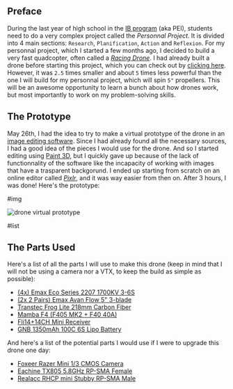 ## Preface

During the last year of high school in the [IB program](https://www.ibo.org/) (aka PEI), students need to do a very complex project called the _Personnal Project_. It is divided into 4 main sections: `Research`, `Planification`, `Action` and `Reflexion`. For my personnal project, which I started a few months ago, I decided to build a very fast quadcopter, often called a _[Racing Drone](https://www.google.com/search?q=racing+drone&safe=strict&tbm=isch)_. I had already built a drone before starting this project, which you can check out by [clicking here](../Racing-Drone/). However, it was `2.5` times smaller and about `5` times less powerful than the one I will build for my personnal project, which will spin `5"` propellers. This will be an awesome opportunity to learn a bunch about how drones work, but most importantly to work on my problem-solving skills.

## The Prototype

May 26th, I had the idea to try to make a virtual prototype of the drone in an [image editing software](https://pixlr.com/x/). Since I had already found all the necessary sources, I had a good idea of the pieces I would use for the drone. And so I started editing using [Paint 3D](https://www.microsoft.com/en-us/p/paint-3d/9nblggh5fv99), but I quickly gave up because of the lack of functionnality of the software like the incapacity of working with images that have a trasparent backgorund. I ended up starting from scratch on an online editor called _[Pixlr](https://pixlr.com/x/)_, and it was way easier from then on. After 3 hours, I was done! Here's the prototype:

#img

![drone virtual prototype](<./Virtual-Prototype/Drone%20(3).png>)

#list

## The Parts Used

Here's a list of all the parts I will use to make this drone (keep in mind that I will not be using a camera nor a VTX, to keep the build as simple as possible):

- [(4x) Emax Eco Series 2207 1700KV 3-6S](https://www.banggood.com/4PCS-Emax-ECO-Series-2207-1700KV-3-6S-Brushless-Motor-for-RC-Drone-FPV-Racing-p-1582953.html?akmClientCountry=CA&rmmds=cart_middle_products&cur_warehouse=CN)
- [(2x 2 Pairs) Emax Avan Flow 5" 3-blade](https://www.banggood.com/2-Pairs-Emax-AVAN-Flow-5-Inch-5x4_3x3-3-blade-RC-Drone-FPV-Racing-Propeller-for-2206-2207-2306-Motor-p-1277627.html?akmClientCountry=CA&rmmds=cart_middle_products&ID=515405&cur_warehouse=CN)
- [Transtec Frog Lite 218mm Carbon Fiber](https://www.banggood.com/Frog-Race-Frog-Lite-218mm-Carbon-Fiber-4mm-Arm-X-Frame-DIY-Frame-Kit-p-1131900.html?akmClientCountry=CA&rmmds=cart_middle_products&ID=528662&cur_warehouse=CN)
- [Mamba F4 (F405 MK2 + F40 40A)](https://www.banggood.com/MAMBA-F405-MK2-Betaflight-Flight-Controller-F40-40A-3-6S-DSHOT600-FPV-Racing-Brushless-ESC-p-1345001.html?akmClientCountry=CA&rmmds=cart_middle_products&cur_warehouse=USA)
- [Fli14+14CH Mini Receiver](https://www.banggood.com/1_7g-Fli1414CH-Mini-Receiver-Compatible-Flysky-AFHDS-2A-w-RSSI-Output-for-FS-i6-FS-i10-Turnigy-I6S-p-1302715.html?akmClientCountry=CA&rmmds=cart_middle_products&cur_warehouse=CN)
- [GNB 1350mAh 100C 6S Lipo Battery](https://www.banggood.com/Gaoneng-GNB-22_2V-1350mAh-100C-6S-Lipo-Battery-XT60-Plug-for-HyperLite-Floss-2_1-Team-Edition-Drone-Frame-p-1627976.html?rmmds=search&DCC=US&currency=CAD&cur_warehouse=CN)

And here's a list of the potential parts I would use if I were to upgrade this drone one day:

- [Foxeer Razer Mini 1/3 CMOS Camera](https://www.banggood.com/Foxeer-Razer-Mini-13-CMOS-HD-5MP-2_1mm-M12-Lens-1200TVL-43169-NTSCPAL-Switchable-FPV-Camera-For-RC-Drone-p-1578759.html?akmClientCountry=CA&rmmds=cart_middle_products&ID=6269620530498522237&cur_warehouse=USA)
- [Eachine TX805 5.8GHz RP-SMA Female](https://www.banggood.com/Eachine-TX805-5_8G-40CH-25-or-200-or-600-or-800mW-FPV-Transmitter-TX-LED-Display-Support-OSD-or-Pitmode-or-Smart-Audio-p-1333984.html?rmmds=search&ID=512671&cur_warehouse=USA)
- [Realacc RHCP mini Stubby RP-SMA Male](https://www.banggood.com/Realacc-RHCP-Super-mini-AXII-Stubby-5_8GHz-1_6dBi-Antenna-For-TX-RX-Fatshark-Goggles-p-1221877.html?akmClientCountry=CA&rmmds=cart_middle_products&ID=512670&cur_warehouse=CN)
